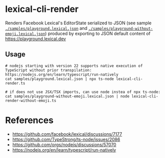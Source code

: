 # lexical-cli-render
Renders Facebook Lexical's EditorState serialized to JSON (see sample [`./samples/playground.lexical.json`](./samples/playground.lexical.json) and [`./samples/playground-without-emoji.lexical.json`](./samples/playground-without-emoji.lexical.json)) produced by exporting to JSON default content of https://playground.lexical.dev 

## Usage

```shell
# nodejs starting with version 22 supports native execution of TypeScript without prior transpilation: https://nodejs.org/en/learn/typescript/run-natively
cat samples/playground.lexical.json | npx ts-node lexical-cli-render.ts

# if does not use JSX/TSX imports, can use node instea of npx ts-node:
cat samples/playground-without-emoji.lexical.json | node lexical-cli-render-without-emoji.ts
```

# References
- https://github.com/facebook/lexical/discussions/7177
- https://github.com/TypeStrong/ts-node/issues/2086
- https://github.com/orgs/nodejs/discussions/57070
- https://nodejs.org/en/learn/typescript/run-natively
